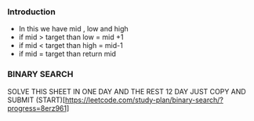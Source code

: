 ### Introduction 
- In this we have mid , low and high 
- if mid > target than  low = mid +1
- if mid < target than high = mid-1
- if mid = target than return mid

### BINARY SEARCH 

SOLVE THIS SHEET IN ONE DAY AND THE REST 12 DAY JUST COPY AND SUBMIT (START)[https://leetcode.com/study-plan/binary-search/?progress=8erz961]
